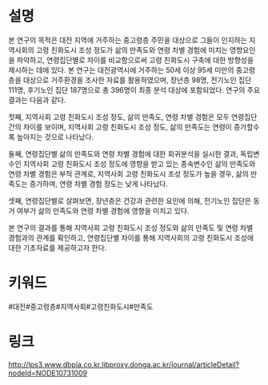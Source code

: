 # 설명
본 연구의 목적은 대전 지역에 거주하는 중고령층 주민을 대상으로 그들이 인지하는 지역사회의 고령 친화도시 조성 정도가 삶의 만족도와 연령 차별 경험에 미치는 영향요인을 파악하고, 연령집단별로 차이를 비교함으로써 고령 친화도시 구축에 대한 방향성을 제시하는 데에 있다.
본 연구는 대전광역시에 거주하는 50세 이상 95세 미만의 중고령층을 대상으로 거주환경을 조사한 자료를 활용하였으며, 장년층 98명, 전기노인 집단 111명, 후기노인 집단 187명으로 총 396명이 최종 분석 대상에 포함되었다. 연구의 주요 결과는 다음과 같다.

첫째, 지역사회 고령 친화도시 조성 정도, 삶의 만족도, 연령 차별 경험은 모두 연령집단 간의 차이를 보이며, 지역사회 고령 친화도시 조성 정도, 삶의 만족도는 연령이 증가할수록 높아지는 것으로 나타났다.

둘째, 연령집단별 삶의 만족도와 연령 차별 경험에 대한 회귀분석을 실시한 결과, 독립변수인 지역사회 고령 친화도시 조성 정도에 영향을 받고 있는 종속변수인 삶의 만족도와 연령 차별 경험은 부적 관계로, 지역사회 고령 친화도시 조성 정도가 높을 경우, 삶의 만족도는 증가하며, 연령 차별 경험 정도는 낮게 나타났다.

셋째, 연령집단별로 살펴보면, 장년층은 건강과 관련한 요인에 의해, 전기노인 집단은 동거 여부가 삶의 만족도와 연령 차별 경험에 영향을 미치고 있다.

본 연구의 결과를 통해 지역사회 고령 친화도시 조성 정도와 삶의 만족도 및 연령 차별 경험과의 관계를 확인하고,
연령집단별 차이를 통해 지역사회의 고령 친화도시 조성에 대한 기초자료를 제공하고자 한다.
# 키워드
#대전#중고령층#지역사회#고령친화도시#만족도
# 링크
http://lps3.www.dbpia.co.kr.libproxy.donga.ac.kr/journal/articleDetail?nodeId=NODE10731009
